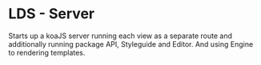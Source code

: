 # LDS - Server
Starts up a koaJS server running each view as a separate route and additionally running package API, Styleguide and Editor. And using Engine to rendering templates.
